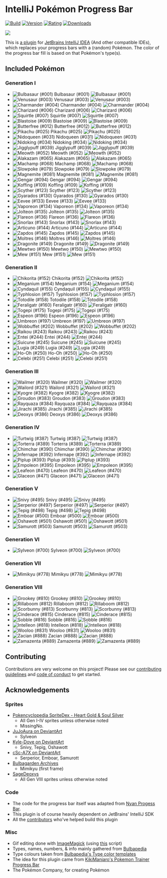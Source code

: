 # IntelliJ Pokémon Progress Bar

[![Build](https://img.shields.io/github/workflow/status/kagof/intellij-pokemon-progress/Java%20CI%20with%20Gradle/master)](https://gist.github.com/kagof/63edd71468e771dcde77ff87f251f8a3)
[![Version](https://img.shields.io/jetbrains/plugin/v/15090-pokemon-progress)](https://plugins.jetbrains.com/plugin/15090-pokemon-progress/versions)
[![Rating](https://img.shields.io/jetbrains/plugin/r/rating/15090-pokemon-progress)](https://plugins.jetbrains.com/plugin/15090-pokemon-progress/reviews)
[![Downloads](https://img.shields.io/jetbrains/plugin/d/15090-pokemon-progress)](https://plugins.jetbrains.com/plugin/15090-pokemon-progress)

![](eg/example.gif)

This is [a plugin](https://plugins.jetbrains.com/plugin/15090-pokemon-progress/versions) for [JetBrains IntelliJ IDEA](https://www.jetbrains.com/idea/) (And other compatible IDEs), which replaces your progress bars with a (random) Pokémon. The color of the progress bar fill is based on that Pokémon's type(s).

## Included Pokémon

### Generation I

* ![Bulbasaur (#001)](src/main/resources/com/kagof/intellij/plugins/pokeprogress/sprites/bulbasaur.gif) Bulbasaur (#001) ![Bulbasaur (#001)](src/main/resources/com/kagof/intellij/plugins/pokeprogress/sprites/bulbasaur_r.gif)
* ![Venusaur (#003)](src/main/resources/com/kagof/intellij/plugins/pokeprogress/sprites/venusaur.gif) Venusaur (#003) ![Venusaur (#003)](src/main/resources/com/kagof/intellij/plugins/pokeprogress/sprites/venusaur_r.gif)
* ![Charmander (#004)](src/main/resources/com/kagof/intellij/plugins/pokeprogress/sprites/charmander.gif) Charmander (#004) ![Charmander (#004)](src/main/resources/com/kagof/intellij/plugins/pokeprogress/sprites/charmander_r.gif)
* ![Charizard (#006)](src/main/resources/com/kagof/intellij/plugins/pokeprogress/sprites/charizard.gif) Charizard (#006) ![Charizard (#006)](src/main/resources/com/kagof/intellij/plugins/pokeprogress/sprites/charizard_r.gif)
* ![Squirtle (#007)](src/main/resources/com/kagof/intellij/plugins/pokeprogress/sprites/squirtle.gif) Squirtle (#007) ![Squirtle (#007)](src/main/resources/com/kagof/intellij/plugins/pokeprogress/sprites/squirtle_r.gif)
* ![Blastoise (#009)](src/main/resources/com/kagof/intellij/plugins/pokeprogress/sprites/blastoise.gif) Blastoise (#009) ![Blastoise (#009)](src/main/resources/com/kagof/intellij/plugins/pokeprogress/sprites/blastoise_r.gif)
* ![Butterfree (#012)](src/main/resources/com/kagof/intellij/plugins/pokeprogress/sprites/butterfree.gif) Butterfree (#012) ![Butterfree (#012)](src/main/resources/com/kagof/intellij/plugins/pokeprogress/sprites/butterfree_r.gif)
* ![Pikachu (#025)](src/main/resources/com/kagof/intellij/plugins/pokeprogress/sprites/pikachu.gif) Pikachu (#025) ![Pikachu (#025)](src/main/resources/com/kagof/intellij/plugins/pokeprogress/sprites/pikachu_r.gif)
* ![Nidoqueen (#031)](src/main/resources/com/kagof/intellij/plugins/pokeprogress/sprites/nidoqueen.gif) Nidoqueen (#031) ![Nidoqueen (#031)](src/main/resources/com/kagof/intellij/plugins/pokeprogress/sprites/nidoqueen_r.gif)
* ![Nidoking (#034)](src/main/resources/com/kagof/intellij/plugins/pokeprogress/sprites/nidoking.gif) Nidoking (#034) ![Nidoking (#034)](src/main/resources/com/kagof/intellij/plugins/pokeprogress/sprites/nidoking_r.gif)
* ![Jigglypuff (#039)](src/main/resources/com/kagof/intellij/plugins/pokeprogress/sprites/jigglypuff.gif) Jigglypuff (#039) ![Jigglypuff (#039)](src/main/resources/com/kagof/intellij/plugins/pokeprogress/sprites/jigglypuff_r.gif)
* ![Meowth (#052)](src/main/resources/com/kagof/intellij/plugins/pokeprogress/sprites/meowth.gif) Meowth (#052) ![Meowth (#052)](src/main/resources/com/kagof/intellij/plugins/pokeprogress/sprites/meowth_r.gif)
* ![Alakazam (#065)](src/main/resources/com/kagof/intellij/plugins/pokeprogress/sprites/alakazam.gif) Alakazam (#065) ![Alakazam (#065)](src/main/resources/com/kagof/intellij/plugins/pokeprogress/sprites/alakazam_r.gif)
* ![Machamp (#068)](src/main/resources/com/kagof/intellij/plugins/pokeprogress/sprites/machamp.gif) Machamp (#068) ![Machamp (#068)](src/main/resources/com/kagof/intellij/plugins/pokeprogress/sprites/machamp_r.gif)
* ![Slowpoke (#079)](src/main/resources/com/kagof/intellij/plugins/pokeprogress/sprites/slowpoke.gif) Slowpoke (#079) ![Slowpoke (#079)](src/main/resources/com/kagof/intellij/plugins/pokeprogress/sprites/slowpoke_r.gif)
* ![Magnemite (#081)](src/main/resources/com/kagof/intellij/plugins/pokeprogress/sprites/magnemite.gif) Magnemite (#081) ![Magnemite (#081)](src/main/resources/com/kagof/intellij/plugins/pokeprogress/sprites/magnemite_r.gif)
* ![Gengar (#094)](src/main/resources/com/kagof/intellij/plugins/pokeprogress/sprites/gengar.gif) Gengar (#094) ![Gengar (#094)](src/main/resources/com/kagof/intellij/plugins/pokeprogress/sprites/gengar_r.gif)
* ![Koffing (#109)](src/main/resources/com/kagof/intellij/plugins/pokeprogress/sprites/koffing.gif) Koffing (#109) ![Koffing (#109)](src/main/resources/com/kagof/intellij/plugins/pokeprogress/sprites/koffing_r.gif)
* ![Scyther (#123)](src/main/resources/com/kagof/intellij/plugins/pokeprogress/sprites/scyther.gif) Scyther (#123) ![Scyther (#123)](src/main/resources/com/kagof/intellij/plugins/pokeprogress/sprites/scyther_r.gif)
* ![Gyarados (#130)](src/main/resources/com/kagof/intellij/plugins/pokeprogress/sprites/gyarados.gif) Gyarados (#130) ![Gyarados (#130)](src/main/resources/com/kagof/intellij/plugins/pokeprogress/sprites/gyarados_r.gif)
* ![Eevee (#133)](src/main/resources/com/kagof/intellij/plugins/pokeprogress/sprites/eevee.gif) Eevee (#133) ![Eevee (#133)](src/main/resources/com/kagof/intellij/plugins/pokeprogress/sprites/eevee_r.gif)
* ![Vaporeon (#134)](src/main/resources/com/kagof/intellij/plugins/pokeprogress/sprites/vaporeon.gif) Vaporeon (#134) ![Vaporeon (#134)](src/main/resources/com/kagof/intellij/plugins/pokeprogress/sprites/vaporeon_r.gif)
* ![Jolteon (#135)](src/main/resources/com/kagof/intellij/plugins/pokeprogress/sprites/jolteon.gif) Jolteon (#135) ![Jolteon (#135)](src/main/resources/com/kagof/intellij/plugins/pokeprogress/sprites/jolteon_r.gif)
* ![Flareon (#136)](src/main/resources/com/kagof/intellij/plugins/pokeprogress/sprites/flareon.gif) Flareon (#136) ![Flareon (#136)](src/main/resources/com/kagof/intellij/plugins/pokeprogress/sprites/flareon_r.gif)
* ![Snorlax (#143)](src/main/resources/com/kagof/intellij/plugins/pokeprogress/sprites/snorlax.gif) Snorlax (#143) ![Snorlax (#143)](src/main/resources/com/kagof/intellij/plugins/pokeprogress/sprites/snorlax_r.gif)
* ![Articuno (#144)](src/main/resources/com/kagof/intellij/plugins/pokeprogress/sprites/articuno.gif) Articuno (#144) ![Articuno (#144)](src/main/resources/com/kagof/intellij/plugins/pokeprogress/sprites/articuno_r.gif)
* ![Zapdos (#145)](src/main/resources/com/kagof/intellij/plugins/pokeprogress/sprites/zapdos.gif) Zapdos (#145) ![Zapdos (#145)](src/main/resources/com/kagof/intellij/plugins/pokeprogress/sprites/zapdos_r.gif)
* ![Moltres (#146)](src/main/resources/com/kagof/intellij/plugins/pokeprogress/sprites/moltres.gif) Moltres (#146) ![Moltres (#146)](src/main/resources/com/kagof/intellij/plugins/pokeprogress/sprites/moltres_r.gif)
* ![Dragonite (#149)](src/main/resources/com/kagof/intellij/plugins/pokeprogress/sprites/dragonite.gif) Dragonite (#149) ![Dragonite (#149)](src/main/resources/com/kagof/intellij/plugins/pokeprogress/sprites/dragonite_r.gif)
* ![Mewtwo (#150)](src/main/resources/com/kagof/intellij/plugins/pokeprogress/sprites/mewtwo.gif) Mewtwo (#150) ![Mewtwo (#150)](src/main/resources/com/kagof/intellij/plugins/pokeprogress/sprites/mewtwo_r.gif)
* ![Mew (#151)](src/main/resources/com/kagof/intellij/plugins/pokeprogress/sprites/mew.gif) Mew (#151) ![Mew (#151)](src/main/resources/com/kagof/intellij/plugins/pokeprogress/sprites/mew_r.gif)

### Generation II

* ![Chikorita (#152)](src/main/resources/com/kagof/intellij/plugins/pokeprogress/sprites/chikorita.gif) Chikorita (#152) ![Chikorita (#152)](src/main/resources/com/kagof/intellij/plugins/pokeprogress/sprites/chikorita_r.gif)
* ![Meganium (#154)](src/main/resources/com/kagof/intellij/plugins/pokeprogress/sprites/meganium.gif) Meganium (#154) ![Meganium (#154)](src/main/resources/com/kagof/intellij/plugins/pokeprogress/sprites/meganium_r.gif)
* ![Cyndaquil (#155)](src/main/resources/com/kagof/intellij/plugins/pokeprogress/sprites/cyndaquil.gif) Cyndaquil (#155) ![Cyndaquil (#155)](src/main/resources/com/kagof/intellij/plugins/pokeprogress/sprites/cyndaquil_r.gif)
* ![Typhlosion (#157)](src/main/resources/com/kagof/intellij/plugins/pokeprogress/sprites/typhlosion.gif) Typhlosion (#157) ![Typhlosion (#157)](src/main/resources/com/kagof/intellij/plugins/pokeprogress/sprites/typhlosion_r.gif)
* ![Totodile (#158)](src/main/resources/com/kagof/intellij/plugins/pokeprogress/sprites/totodile.gif) Totodile (#158) ![Totodile (#158)](src/main/resources/com/kagof/intellij/plugins/pokeprogress/sprites/totodile_r.gif)
* ![Feraligatr (#160)](src/main/resources/com/kagof/intellij/plugins/pokeprogress/sprites/feraligatr.gif) Feraligatr (#160) ![Feraligatr (#160)](src/main/resources/com/kagof/intellij/plugins/pokeprogress/sprites/feraligatr_r.gif)
* ![Togepi (#175)](src/main/resources/com/kagof/intellij/plugins/pokeprogress/sprites/togepi.gif) Togepi (#175) ![Togepi (#175)](src/main/resources/com/kagof/intellij/plugins/pokeprogress/sprites/togepi_r.gif)
* ![Espeon (#196)](src/main/resources/com/kagof/intellij/plugins/pokeprogress/sprites/espeon.gif) Espeon (#196) ![Espeon (#196)](src/main/resources/com/kagof/intellij/plugins/pokeprogress/sprites/espeon_r.gif)
* ![Umbreon (#197)](src/main/resources/com/kagof/intellij/plugins/pokeprogress/sprites/umbreon.gif) Umbreon (#197) ![Umbreon (#197)](src/main/resources/com/kagof/intellij/plugins/pokeprogress/sprites/umbreon_r.gif)
* ![Wobbuffet (#202)](src/main/resources/com/kagof/intellij/plugins/pokeprogress/sprites/wobbuffet.gif) Wobbuffet (#202) ![Wobbuffet (#202)](src/main/resources/com/kagof/intellij/plugins/pokeprogress/sprites/wobbuffet_r.gif)
* ![Raikou (#243)](src/main/resources/com/kagof/intellij/plugins/pokeprogress/sprites/raikou.gif) Raikou (#243) ![Raikou (#243)](src/main/resources/com/kagof/intellij/plugins/pokeprogress/sprites/raikou_r.gif)
* ![Entei (#244)](src/main/resources/com/kagof/intellij/plugins/pokeprogress/sprites/entei.gif) Entei (#244) ![Entei (#244)](src/main/resources/com/kagof/intellij/plugins/pokeprogress/sprites/entei_r.gif)
* ![Suicune (#245)](src/main/resources/com/kagof/intellij/plugins/pokeprogress/sprites/suicune.gif) Suicune (#245) ![Suicune (#245)](src/main/resources/com/kagof/intellij/plugins/pokeprogress/sprites/suicune_r.gif)
* ![Lugia (#249)](src/main/resources/com/kagof/intellij/plugins/pokeprogress/sprites/lugia.gif) Lugia (#249) ![Lugia (#249)](src/main/resources/com/kagof/intellij/plugins/pokeprogress/sprites/lugia_r.gif)
* ![Ho-Oh (#250)](src/main/resources/com/kagof/intellij/plugins/pokeprogress/sprites/ho-Oh.gif) Ho-Oh (#250) ![Ho-Oh (#250)](src/main/resources/com/kagof/intellij/plugins/pokeprogress/sprites/ho-Oh_r.gif)
* ![Celebi (#251)](src/main/resources/com/kagof/intellij/plugins/pokeprogress/sprites/celebi.gif) Celebi (#251) ![Celebi (#251)](src/main/resources/com/kagof/intellij/plugins/pokeprogress/sprites/celebi_r.gif)

### Generation III

* ![Wailmer (#320)](src/main/resources/com/kagof/intellij/plugins/pokeprogress/sprites/wailmer.gif) Wailmer (#320) ![Wailmer (#320)](src/main/resources/com/kagof/intellij/plugins/pokeprogress/sprites/wailmer_r.gif)
* ![Wailord (#321)](src/main/resources/com/kagof/intellij/plugins/pokeprogress/sprites/wailord.gif) Wailord (#321) ![Wailord (#321)](src/main/resources/com/kagof/intellij/plugins/pokeprogress/sprites/wailord_r.gif)
* ![Kyogre (#382)](src/main/resources/com/kagof/intellij/plugins/pokeprogress/sprites/kyogre.gif) Kyogre (#382) ![Kyogre (#382)](src/main/resources/com/kagof/intellij/plugins/pokeprogress/sprites/kyogre_r.gif)
* ![Groudon (#383)](src/main/resources/com/kagof/intellij/plugins/pokeprogress/sprites/groudon.gif) Groudon (#383) ![Groudon (#383)](src/main/resources/com/kagof/intellij/plugins/pokeprogress/sprites/groudon_r.gif)
* ![Rayquaza (#384)](src/main/resources/com/kagof/intellij/plugins/pokeprogress/sprites/rayquaza.gif) Rayquaza (#384) ![Rayquaza (#384)](src/main/resources/com/kagof/intellij/plugins/pokeprogress/sprites/rayquaza_r.gif)
* ![Jirachi (#385)](src/main/resources/com/kagof/intellij/plugins/pokeprogress/sprites/jirachi.gif) Jirachi (#385) ![Jirachi (#385)](src/main/resources/com/kagof/intellij/plugins/pokeprogress/sprites/jirachi_r.gif)
* ![Deoxys (#386)](src/main/resources/com/kagof/intellij/plugins/pokeprogress/sprites/deoxys.gif) Deoxys (#386) ![Deoxys (#386)](src/main/resources/com/kagof/intellij/plugins/pokeprogress/sprites/deoxys_r.gif)

### Generation IV

* ![Turtwig (#387)](src/main/resources/com/kagof/intellij/plugins/pokeprogress/sprites/turtwig.gif) Turtwig (#387) ![Turtwig (#387)](src/main/resources/com/kagof/intellij/plugins/pokeprogress/sprites/turtwig_r.gif)
* ![Torterra (#389)](src/main/resources/com/kagof/intellij/plugins/pokeprogress/sprites/torterra.gif) Torterra (#389) ![Torterra (#389)](src/main/resources/com/kagof/intellij/plugins/pokeprogress/sprites/torterra_r.gif)
* ![Chimchar (#390)](src/main/resources/com/kagof/intellij/plugins/pokeprogress/sprites/chimchar.gif) Chimchar (#390) ![Chimchar (#390)](src/main/resources/com/kagof/intellij/plugins/pokeprogress/sprites/chimchar_r.gif)
* ![Infernape (#392)](src/main/resources/com/kagof/intellij/plugins/pokeprogress/sprites/infernape.gif) Infernape (#392) ![Infernape (#392)](src/main/resources/com/kagof/intellij/plugins/pokeprogress/sprites/infernape_r.gif)
* ![Piplup (#393)](src/main/resources/com/kagof/intellij/plugins/pokeprogress/sprites/piplup.gif) Piplup (#393) ![Piplup (#393)](src/main/resources/com/kagof/intellij/plugins/pokeprogress/sprites/piplup_r.gif)
* ![Empoleon (#395)](src/main/resources/com/kagof/intellij/plugins/pokeprogress/sprites/empoleon.gif) Empoleon (#395) ![Empoleon (#395)](src/main/resources/com/kagof/intellij/plugins/pokeprogress/sprites/empoleon_r.gif)
* ![Leafeon (#470)](src/main/resources/com/kagof/intellij/plugins/pokeprogress/sprites/leafeon.gif) Leafeon (#470) ![Leafeon (#470)](src/main/resources/com/kagof/intellij/plugins/pokeprogress/sprites/leafeon_r.gif)
* ![Glaceon (#471)](src/main/resources/com/kagof/intellij/plugins/pokeprogress/sprites/glaceon.gif) Glaceon (#471) ![Glaceon (#471)](src/main/resources/com/kagof/intellij/plugins/pokeprogress/sprites/glaceon_r.gif)

### Generation V

* ![Snivy (#495)](src/main/resources/com/kagof/intellij/plugins/pokeprogress/sprites/snivy.gif) Snivy (#495) ![Snivy (#495)](src/main/resources/com/kagof/intellij/plugins/pokeprogress/sprites/snivy_r.gif)
* ![Serperior (#497)](src/main/resources/com/kagof/intellij/plugins/pokeprogress/sprites/serperior.gif) Serperior (#497) ![Serperior (#497)](src/main/resources/com/kagof/intellij/plugins/pokeprogress/sprites/serperior_r.gif)
* ![Tepig (#498)](src/main/resources/com/kagof/intellij/plugins/pokeprogress/sprites/tepig.gif) Tepig (#498) ![Tepig (#498)](src/main/resources/com/kagof/intellij/plugins/pokeprogress/sprites/tepig_r.gif)
* ![Emboar (#500)](src/main/resources/com/kagof/intellij/plugins/pokeprogress/sprites/emboar.gif) Emboar (#500) ![Emboar (#500)](src/main/resources/com/kagof/intellij/plugins/pokeprogress/sprites/emboar_r.gif)
* ![Oshawott (#501)](src/main/resources/com/kagof/intellij/plugins/pokeprogress/sprites/oshawott.gif) Oshawott (#501) ![Oshawott (#501)](src/main/resources/com/kagof/intellij/plugins/pokeprogress/sprites/oshawott_r.gif)
* ![Samurott (#503)](src/main/resources/com/kagof/intellij/plugins/pokeprogress/sprites/samurott.gif) Samurott (#503) ![Samurott (#503)](src/main/resources/com/kagof/intellij/plugins/pokeprogress/sprites/samurott_r.gif)

### Generation VI

* ![Sylveon (#700)](src/main/resources/com/kagof/intellij/plugins/pokeprogress/sprites/sylveon.gif) Sylveon (#700) ![Sylveon (#700)](src/main/resources/com/kagof/intellij/plugins/pokeprogress/sprites/sylveon_r.gif)

### Generation VII

* ![Mimikyu (#778)](src/main/resources/com/kagof/intellij/plugins/pokeprogress/sprites/mimikyu.gif) Mimikyu (#778) ![Mimikyu (#778)](src/main/resources/com/kagof/intellij/plugins/pokeprogress/sprites/mimikyu_r.gif)

### Generation VIII

* ![Grookey (#810)](src/main/resources/com/kagof/intellij/plugins/pokeprogress/sprites/grookey.gif) Grookey (#810) ![Grookey (#810)](src/main/resources/com/kagof/intellij/plugins/pokeprogress/sprites/grookey_r.gif)
* ![Rillaboom (#812)](src/main/resources/com/kagof/intellij/plugins/pokeprogress/sprites/rillaboom.gif) Rillaboom (#812) ![Rillaboom (#812)](src/main/resources/com/kagof/intellij/plugins/pokeprogress/sprites/rillaboom_r.gif)
* ![Scorbunny (#813)](src/main/resources/com/kagof/intellij/plugins/pokeprogress/sprites/scorbunny.gif) Scorbunny (#813) ![Scorbunny (#813)](src/main/resources/com/kagof/intellij/plugins/pokeprogress/sprites/scorbunny_r.gif)
* ![Cinderace (#815)](src/main/resources/com/kagof/intellij/plugins/pokeprogress/sprites/cinderace.gif) Cinderace (#815) ![Cinderace (#815)](src/main/resources/com/kagof/intellij/plugins/pokeprogress/sprites/cinderace_r.gif)
* ![Sobble (#816)](src/main/resources/com/kagof/intellij/plugins/pokeprogress/sprites/sobble.gif) Sobble (#816) ![Sobble (#816)](src/main/resources/com/kagof/intellij/plugins/pokeprogress/sprites/sobble_r.gif)
* ![Intelleon (#818)](src/main/resources/com/kagof/intellij/plugins/pokeprogress/sprites/intelleon.gif) Intelleon (#818) ![Intelleon (#818)](src/main/resources/com/kagof/intellij/plugins/pokeprogress/sprites/intelleon_r.gif)
* ![Wooloo (#831)](src/main/resources/com/kagof/intellij/plugins/pokeprogress/sprites/wooloo.gif) Wooloo (#831) ![Wooloo (#831)](src/main/resources/com/kagof/intellij/plugins/pokeprogress/sprites/wooloo_r.gif)
* ![Zacian (#888)](src/main/resources/com/kagof/intellij/plugins/pokeprogress/sprites/zacian.gif) Zacian (#888) ![Zacian (#888)](src/main/resources/com/kagof/intellij/plugins/pokeprogress/sprites/zacian_r.gif)
* ![Zamazenta (#889)](src/main/resources/com/kagof/intellij/plugins/pokeprogress/sprites/zamazenta.gif) Zamazenta (#889) ![Zamazenta (#889)](src/main/resources/com/kagof/intellij/plugins/pokeprogress/sprites/zamazenta_r.gif)

## Contributing

Contributions are very welcome on this project! Please see our [contributing guidelines](CONTRIBUTING.md) and [code of conduct](CODE_OF_CONDUCT.md) to get started.

## Acknowledgements

### Sprites

* [Pokencyclopedia SpriteDex - Heart Gold & Soul Silver](https://www.pokencyclopedia.info/en/index.php?id=sprites/overworlds/o-r_hgss)
    * All Gen I-IV sprites unless otherwise noted
    * MissingNo.
* [JuJoAura on DeviantArt](https://www.deviantart.com/jujoaura/art/Sylveon-Full-Sprite-379989482)
    * Sylveon
* [Kyle-Dove on DeviantArt](https://www.deviantart.com/kyle-dove/gallery)
    * Snivy, Tepig, Oshawott
* [cSc-A7X on DeviantArt](https://www.deviantart.com/csc-a7x/gallery)
    * Serperior, Emboar, Samurott
* [Bulbagarden Archives](https://archives.bulbagarden.net)
    * Mimikyu (first frame)
* [SageDeoxys](https://www.pokecommunity.com/showthread.php?t=429414)
    * All Gen VIII sprites unless otherwise noted

### Code

* The code for the progress bar itself was adapted from [Nyan Progess Bar](https://github.com/batya239/NyanProgressBar).
* This plugin is of course heavily dependent on JetBrains' IntelliJ SDK
* All the [contributors](https://github.com/kagof/intellij-pokemon-progress/graphs/contributors) who've helped build this plugin

### Misc

* Gif editing done with [ImageMagick](https://imagemagick.org/script/index.php) (using [this](./editSprite.sh) script)
* Types, names, numbers, & info mainly gathered from [Bulbapedia](https://bulbapedia.bulbagarden.net)
* Type colours taken from [Bulbapedia's Type color templates](https://bulbapedia.bulbagarden.net/wiki/Category:Type_color_templates)
* The idea for this plugin came from [KikiManjaro's Pokemon Trainer Progress Bar](https://plugins.jetbrains.com/plugin/14609-pokemon-trainer-progress-bar)
* The Pokémon Company, for creating Pokémon